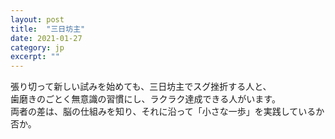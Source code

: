 ```yaml
---
layout: post
title:  "三日坊主"
date: 2021-01-27 
category: jp
excerpt: ""
---
```


張り切って新しい試みを始めても、三日坊主でスグ挫折する人と、   
歯磨きのごとく無意識の習慣にし、ラクラク達成できる人がいます。   
両者の差は、脳の仕組みを知り、それに沿って「小さな一歩」を実践しているか否か。   
